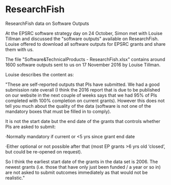 # ResearchFish

ResearchFish data on Software Outputs

At the EPSRC software strategy day on 24 October, Simon met with Louise Tillman
and discussed the "software outputs" available on ResearchFish. Louise offered
to download all software outputs for EPSRC grants and share them with us.

The file "Software&TechnicalProducts - ResearchFish.xlsx" contains around 1600
software outputs sent to us on 17 November 2016 by Louise Tillman.

Louise describes the content as:

"These are self-reported outputs that PIs have submitted. We had a good
submission rate overall (I think the 2016 report that is due to be published
on our website in the next couple of weeks  says that we had 95% of PIs
completed with 100% completion on current grants). However this does not
tell you much about the quality of the data (software is not one of the
mandatory boxes that must be filled in to comply).

 

It is not the start date but the end date of the grants that controls
whether PIs are asked to submit:

·Normally mandatory if current or <5 yrs since grant end date

·Either optional or not possible after that (most EP grants >6 yrs
old ‘closed’, but could be re-opened on request).

So I think the earliest start date of the grants in the data set is 2006.
The newest grants (i.e. those that have only just been funded / a year
or so in) are not asked to submit outcomes immediately as that would not
be realistic."
